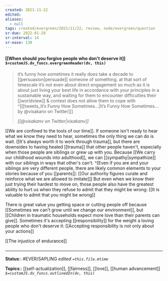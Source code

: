 ```yaml
---
created: 2021-11-22 
edited: 
aliases:
  - null
tags: created/evergreen/2021/11/22, review, node/evergreen/question 
sr-due: 2022-01-29
sr-interval: 14
sr-ease: 130
---
```


#### [[When should you forgive people who don't deserve it]] `$=customJS.dv_funcs.evergreenHeader(dv, this)`

> it’s funny how sometimes it really does take a decade to [[persuasion|persuade]] someone of something. 
> at that sort of timescale it’s not even about direct engagement so much as it is about just living your best life in accordance with your principles in a sustainable way, and waiting for them to encounter difficulties their [[worldview]] & context does not allow them to cope with 
^[[[tweets_It’s Funny How Sometimes...|It’s Funny How Sometimes... by @visakanv on Twitter]]]
>
> <cite>[[@visakanv on Twitter|visakanv]]</cite>

[[We are confined to the tools of our time]]. If someone isn't ready to hear what we know they need to hear, sometimes the only thing we can do is wait. [[It's always worth it to work through trauma]], but there are downsides to having healed [[trauma]] that other people haven't, especially when those people are siblings or grew up with you. Because [[We carry our childhood wounds into adulthood]], we can [[sympathy|sympathize]] with our siblings in ways that other's can't.
^[Even if you are and your siblings are very different people, there are likely common elements to your stories because of you [[parents]]:
[[Our authority figures curate and reinforce what we are allowed to imitate]]]
 But even when we know their just trying their hardest to move on, those people also have the greatest ability to hurt us when they refuse to admit that they might be wrong:
[[It is valuable to admit that you might be wrong]]

There is great value you getting space or cutting people off because [[Sometimes we can't grow until we change our environment]], but [[Children in traumatic households expect more love than their parents can give]]. 
Sometimes it's accepting [[responsibility]] for the weight a loving people who don't deserve it:
[[Accepting responsibility is not only about your actions]]

[[The injustice of endurance]]

### <hr class="footnote"/>

**Status**:: #EVER/SAPLING 
*edited `=this.file.mtime`*

**Topics**:: [[self-actualization]], [[fairness]], [[love]], [[human advancement]]
*`$=customJS.dv_funcs.outlinedIn(dv, this)`*
